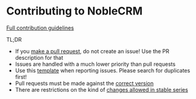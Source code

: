 Contributing to NobleCRM
====================

[Full contribution guidelines](https://github.com/noblecrm/noblecrm/wiki/Contributing)

TL;DR

* If you [make a pull request](https://github.com/noblecrm/noblecrm/wiki/Contributing#making-pull-requests),
  do not create an issue! Use the PR description for that
* Issues are handled with a much lower priority than pull requests
* Use this [template](https://github.com/noblecrm/noblecrm/tree/11.0/.github/ISSUE_TEMPLATE.md)
  when reporting issues. Please search for duplicates first!
* Pull requests must be made against the [correct version](https://github.com/noblecrm/noblecrm/wiki/Contributing#against-which-version-should-i-submit-a-patch)
* There are restrictions on the kind of [changes allowed in stable series](https://github.com/noblecrm/noblecrm/wiki/Contributing#what-does-stable-mean)
